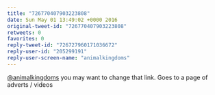 ```yaml
---
title: "726770407903223808"
date: Sun May 01 13:49:02 +0000 2016
original-tweet-id: "726770407903223808"
retweets: 0
favorites: 0
reply-tweet-id: "726727960171036672"
reply-user-id: "205299191"
reply-user-screen-name: "animalkingdoms"
---
```

<a href="https://twitter.com/animalkingdoms">@animalkingdoms</a> you may want to change that link. Goes to a page of adverts / videos
